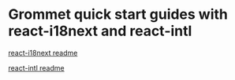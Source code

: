 # Grommet quick start guides with react-i18next and react-intl

[react-i18next readme](https://github.com/IanKBovard/I18N-Grommet/tree/feat/i18n/src/js/pages/Reacti18next "react-i18next readme")

[react-intl readme](https://react.i18next.com/latest/using-with-hooks "react-intl readme")

